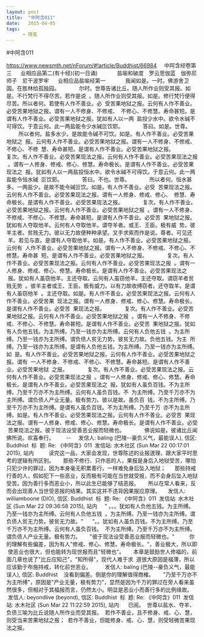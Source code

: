 ```yaml
---
layout: post
title:  "中阿含011"
date:   2015-04-05
tags:
      - 随笔
---
```


#中阿含011


https://www.newsmth.net/nForum/#!article/Buddhist/66984
  
 中阿含经卷第三
   
 业相应品第二(有十经)(初一日诵)
   
 　　盐喻和破度　罗云思伽蓝　伽弥尼师子　尼干波罗牢
   
 业相应品盐喻经第一
   
 　　我闻如是。一时。佛游舍卫国。在胜林给孤独园。
   
 　　尔时。世尊告诸比丘。随人所作业则受其报。如是。不行梵行不得尽苦。若作是说
 。随人所作业则受其报。如是。修行梵行便得尽苦。所以者何。若使有人作不善业。必
 受苦果地狱之报。云何有人作不善业。必受苦果地狱之报。谓有一人不修身、不修戒、
 不修心、不修慧。寿命甚短。是谓有人作不善业。必受苦果地狱之报。犹如有人以一两
 盐投少水中。欲令水碱不可得饮。于意云何。此一两盐能令少水碱叵饮耶。
   
 　　答曰。如是。世尊。
   
 　　所以者何。盐多水少。是故能令碱不可饮。如是。有人作不善业。必受苦果地狱之
 报。云何有人作不善业。必受苦果地狱之报。谓有一人不修身、不修戒、不修心、不修
 慧、寿命甚短。是谓有人作不善业。必受苦果地狱之报。
   
 　　复次。有人作不善业。必受苦果现法之报。云何有人作不善业。必受苦果现法之报
 。谓有一人修身、修戒、修心、修慧。寿命极长。是谓有人作不善业。必受苦果现法之
 报。犹如有人以一两盐投恒水中。欲令水碱不可得饮。于意云何。此一两盐能令恒水碱
 叵饮耶。
   
 　　答曰。不也。世尊。
   
 　　所以者何。恒水甚多。一两盐少。是故不能令碱叵饮。如是。有人作不善业。必受
 苦果现法之报。云何有人作不善业。必受苦果现法之报。谓有一人修身、修戒、修心、
 修慧、寿命极长。是谓有人作不善业。必受苦果现法之报。
   
 　　复次。有人作不善业。必受苦果地狱之报。云何有人作不善业。必受苦果地狱之报
 。谓有一人不修身、不修戒、不修心、不修慧。寿命甚短。是谓有人作不善业。必受苦
 果地狱之报。犹如有人夺取他羊。云何有人夺取他羊。谓夺羊者。或王、王臣。极有威
 势。彼羊主者。贫贱无力。彼以无力故便种种承望。叉手求索而作是说。尊者。可见还
 羊。若见与直。是谓有人夺取他羊。如是。有人作不善业。必受苦果地狱之报。云何有
 人作不善业。必受苦果地狱之报。谓有一人不修身、不修戒、不修心、不修慧。寿命甚
 短。是谓有人作不善业。必受苦果地狱之报。
   
 　　复次。有人作不善业。必受苦果现法之报。云何有人作不善业。必受苦果现法之报
 。谓有一人修身、修戒、修心、修慧。寿命极长。是谓有人作不善业。必受苦果现法之
 报。犹如有人虽窃他羊。主还夺取。云何有人虽窃他羊。主还夺取。谓窃羊者贫贱无势
 。彼羊主者或王、王臣。极有威力。以有力故收缚窃者。还夺取羊。是谓有人虽窃他羊
 。主还夺取。如是。有人作不善业。必受苦果现法之报。云何有人作不善业。必受苦果
 现法之报。谓有一人修身、修戒、修心、修慧。寿命极长。是谓有人作不善业。必受苦
 果现法之报。
   
 　　复次。有人作不善业。必受苦果地狱之报。云何有人作不善业。必受苦果地狱之报
 。谓有一人不修身、不修戒、不修心、不修慧。寿命甚短。是谓有人作不善业。必受苦
 果地狱之报。犹如有人负他五钱。为主所缚。乃至一钱亦为主所缚。云何有人负他五钱
 。为主所缚。乃至一钱亦为主所缚。谓负债人贫无力势。彼贫无力故。负他五钱。为主
 所缚。乃至一钱亦为主所缚。是谓有人负他五钱。为主所缚。乃至一钱亦为主所缚。如
 是。有人作不善业。必受苦果地狱之报。云何有人作不善业。必受苦果地狱之报。谓有
 一人不修身、不修戒、不修心、不修慧。寿命甚短。是谓有人作不善业。必受苦果地狱
 之报。
   
 　　复次。有人作不善业。必受苦果现法之报。云何有人作不善业。必受苦果现法之报
 。谓有一人修身、修戒、修心、修慧。寿命极长。是谓有人作不善业。必受苦果现法之
 报。犹如有人虽负百钱。不为主所缚。乃至千万亦不为主所缚。云何有人虽负百钱。不
 为主所缚。乃至千万亦不为主所缚。谓负债人产业无量。极有势力。彼以是故。虽负百
 钱。不为主所缚。乃至千万亦不为主所缚。是谓有人虽负百钱。不为主所缚。乃至千万
 亦不为主所缚。如是。有人作不善业。必受苦果现法之报。云何有人作不善业。必受苦
 果现法之报。谓有一人修身、修戒、修心、修慧。寿命极长。是谓有人作不善业。必受
 苦果现法之报。彼于现法设受善恶业报而轻微也。
   
 　　佛说如是。彼诸比丘闻佛所说。欢喜奉行。  
   
 \--
  
 发信人: baling (巴陵\--豪负义气，最能误人), 信区: Buddhist
 标  题: Re: 《中阿含》011
 发信站: 水木社区 (Sun Mar 22 00:17:01 2015), 站内
   
   
 读完这一品，大家会发现，世尊陈述的业报道理，跟大家平时思考的逻辑有所区别。
   
 那些不修行、只作恶的人，果报是身后入地狱受苦，哪怕只犯少许的罪过，因为本身毫无积累善行，一样难免身后坠入地狱；
   
 那些持戒行善的人，假如犯下一些恶业，反而极有可能在当世就受报，而不会身后坠入地狱受苦。因为善行多而恶业小，所以此生已能够了结恶报。
   
 所以在常人看来，反而会出现善人当世受恶报的结果。其实这并不违背因果报应原理。
  
 发信人: williamboone (DIO), 信区: Buddhist
 标  题: Re: 《中阿含》011
 发信站: 水木社区 (Sun Mar 22 09:36:58 2015), 站内
  
 " 。。。犹如有人负他五钱。为主所缚。乃至一钱亦为主所缚。云何有人负他五钱
 。为主所缚。乃至一钱亦为主所缚。谓负债人贫无力势。彼贫无力故。"
   
 "。。犹如有人虽负百钱。不为主所缚。乃至千万亦不为主所缚。云何有人虽负百钱。
 不为主所缚。乃至千万亦不为主所缚。谓负债人产业无量。极有势力。
   
 "彼于现法设受善恶业报而轻微也。"
   
   
 你的理解有些偏差，因为有人"修戒、修心、修慧。寿命极长。"，善业极大，所以即
 使恶业也很大，但也能转为现世报而且"轻微也"。
   
 本章是鼓励世人修福的，前面几章也说了"比丘应知己"，"知所得"，现代人难于求
 道很大原因是福薄，所以应该勤于布施持戒，转化前世恶业。
  
 
   发信人: baling (巴陵\--豪负义气，最能误人), 信区: Buddhist
 
 没看到偏差。倒是你的理解值得商榷。
   
 "乃至千万亦不为主所缚"，原因是"产业无量，极有势力"，显然是因为千万的罪过在旁人看来虽然很多，但相对于其福报而言，仍然太小。明显是恶业小而善行多的比例缘故。
  
 发信人: beyondlive (beyond), 信区: Buddhist
 标  题: Re: 《中阿含》011
 发信站: 水木社区 (Sun Mar 22 11:22:59 2015), 站内
   
 已阅。
 世尊以盐水、夺羊、负债三喻为比丘说随人所作业而受其报。
 若作不善业，且不修身、戒、心、慧，则受当来苦果地狱之报；
 若作不善业，但能修身、戒、心、慧，则受轻微苦果现法之报。
  

